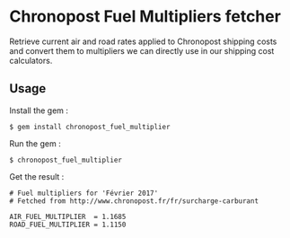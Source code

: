 # Chronopost Fuel Multipliers fetcher

Retrieve current air and road rates applied to Chronopost shipping costs and
convert them to multipliers we can directly use in our shipping cost
calculators.

## Usage

Install the gem :

    $ gem install chronopost_fuel_multiplier

Run the gem :

    $ chronopost_fuel_multiplier

Get the result :

    # Fuel multipliers for 'Février 2017'
    # Fetched from http://www.chronopost.fr/fr/surcharge-carburant

    AIR_FUEL_MULTIPLIER  = 1.1685
    ROAD_FUEL_MULTIPLIER = 1.1150
